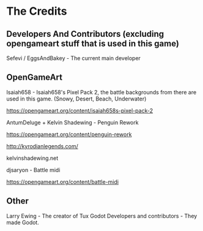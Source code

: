 # The Credits
## Developers And Contributors (excluding opengameart stuff that is used in this game)
Sefevi / EggsAndBakey - The current main developer

## OpenGameArt
Isaiah658 - Isaiah658's Pixel Pack 2, the battle backgrounds from there are used in this game. (Snowy, Desert, Beach, Underwater)

https://opengameart.org/content/isaiah658s-pixel-pack-2 

AntumDeluge + Kelvin Shadewing - Penguin Rework

https://opengameart.org/content/penguin-rework

http://kyrodianlegends.com/

kelvinshadewing.net

djsaryon - Battle midi

https://opengameart.org/content/battle-midi

## Other
Larry Ewing - The creator of Tux
Godot Developers and contributors - They made Godot.

